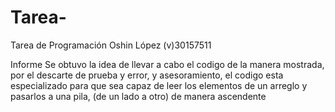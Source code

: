 # Tarea-
Tarea de Programación 
Oshin López
(v)30157511

Informe
Se obtuvo la idea de llevar a cabo el codigo de la manera mostrada, por el descarte de prueba y error, y asesoramiento, el codigo esta especializado para que sea capaz de leer los elementos de un arreglo y pasarlos a una pila, (de un lado a otro) de manera ascendente

